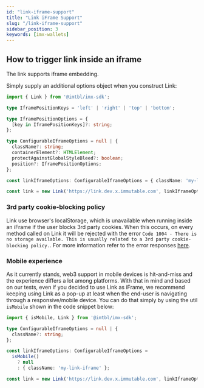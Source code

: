```yaml
---
id: "link-iframe-support"
title: "Link iFrame Support"
slug: "/link-iframe-support"
sidebar_position: 3
keywords: [imx-wallets]
---
```


## How to trigger link inside an iframe

The link supports iframe embedding.

Simply supply an additional options object when you construct Link:

```typescript
import { Link } from '@imtbl/imx-sdk';

type IframePositionKeys = 'left' | 'right' | 'top' | 'bottom';

type IframePositionOptions = {
  [key in IframePositionKeys]?: string;
};

type ConfigurableIframeOptions = null | {
  className?: string;
  containerElement?: HTMLElement;
  protectAgainstGlobalStyleBleed?: boolean;
  position?: IframePositionOptions;
};

const linkIframeOptions: ConfigurableIframeOptions = { className: 'my-link-iframe' };

const link = new Link('https://link.dev.x.immutable.com', linkIframeOptions);
```

### 3rd party cookie-blocking policy

Link use browser's localStorage, which is unavailable when running inside an iFrame if the user blocks 3rd party cookies. When this occurs, on every method called on Link it will be rejected with the error `Code 1004 - There is no storage available. This is usually related to a 3rd party cookie-blocking policy.`. For more information refer to the error responses [here](./link-errors.md#general-errors).

### Mobile experience

As it currently stands, web3 support in mobile devices is hit-and-miss and the experience differs a lot among platforms.
With that in mind and based on our tests, even if you decided to use Link as iFrame, we recommend keeping using Link as a pop-up at least when the end-user is navigating through a responsive/mobile device. You can do that simply by using the util `isMobile` shown in the code snippet below:

```typescript
import { isMobile, Link } from '@imtbl/imx-sdk';

type ConfigurableIframeOptions = null | {
  className?: string;
};

const linkIframeOptions: ConfigurableIframeOptions = 
  isMobile()
    ? null
    : { className: 'my-link-iframe' };

const link = new Link('https://link.dev.x.immutable.com', linkIframeOptions);
```